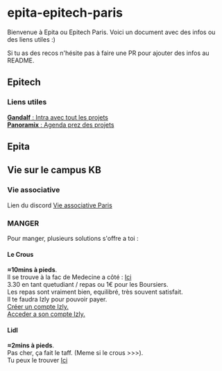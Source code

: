 # epita-epitech-paris
Bienvenue à Epita ou Epitech Paris. Voici un document avec des infos ou des liens utiles :) 
  
Si tu as des recos n'hésite pas à faire une PR pour ajouter des infos au README.  
  
## Epitech
### Liens utiles
[**Gandalf** : Intra avec tout les projets](https://gandalf.epitech.eu/login/index.php)  
[**Panoramix** : Agenda prez des projets](https://panoramix.epitest.eu/login)
  
## Epita
  
  
## Vie sur le campus KB
### Vie associative
Lien du discord [Vie associative Paris](https://discord.gg/SZuWsKytVe)  
  
### MANGER
Pour manger, plusieurs solutions s'offre a toi :  
  
#### Le Crous
**≈10mins à pieds**.  
Il se trouve à la fac de Medecine a côté : [Ici](https://maps.app.goo.gl/iK5H8H4jom8jKPUw5?g_st=com.google.maps.preview.copy)  
3.30 en tant quetudiant / repas ou 1€ pour les Boursiers.  
Les repas sont vraiment bien, equilibré, très souvent satisfait.  
Il te faudra Izly pour pouvoir payer.  
[Créer un compte Izly.](https://www.izly.fr)  
[Acceder a son compte Izly.](https://mon-espace.izly.fr)  
  
#### Lidl
**≈2mins à pieds**.  
Pas cher, ça fait le taff. (Meme si le crous >>>).  
Tu peux le trouver [Ici](https://maps.app.goo.gl/Yg5hEf5t9aG9AcFr5?g_st=com.google.maps.preview.copy)  
